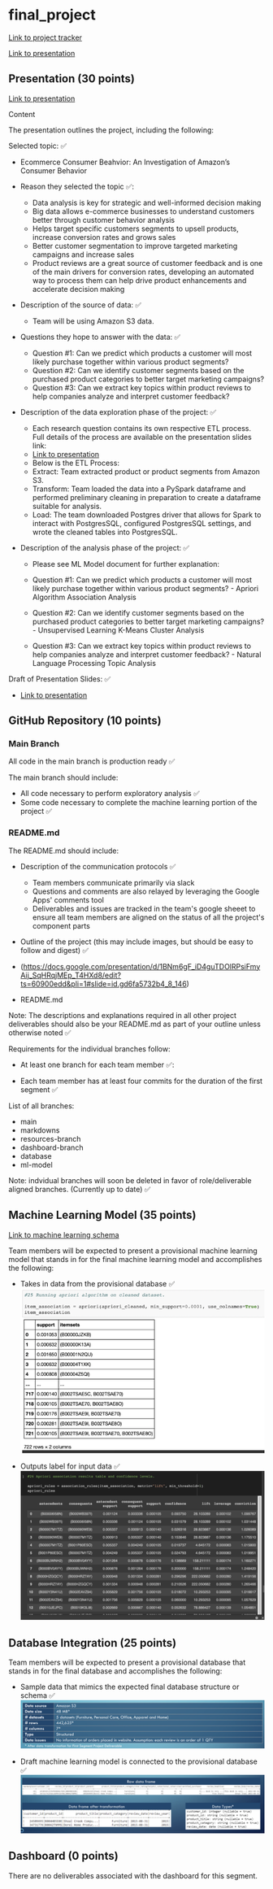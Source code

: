 # final_project

[Link to project tracker](https://docs.google.com/spreadsheets/d/1WJBlla5ap6cchO12OfbjRwCKj17eBbcxXQNUqc3g52o/edit#gid=2063972108)

[Link to presentation](https://docs.google.com/presentation/d/1BNm6gF_iD4guTDOlRPsiFmyAij_SqHRqjMEp_T4HXd8/edit)

## Presentation (30 points)

[Link to presentation](https://docs.google.com/presentation/d/1BNm6gF_iD4guTDOlRPsiFmyAij_SqHRqjMEp_T4HXd8/edit#slide=id.gd0128d9d41_0_4)

Content

The presentation outlines the project, including the following:

Selected topic: ✅
- Ecommerce Consumer Beahvior: An Investigation of Amazon’s Consumer Behavior

- Reason they selected the topic ✅:
  - Data analysis is key for strategic and well-informed decision making
  - Big data allows e-commerce businesses to understand customers better through customer behavior analysis
  - Helps target specific customers segments to upsell products, increase conversion rates and grows sales
  - Better customer segmentation to improve targeted marketing campaigns and increase sales
  - Product reviews are a great source of customer feedback and is one of the main drivers for conversion rates, developing an automated way to process them can help drive product enhancements and accelerate decision making

- Description of the source of data: ✅
  - Team will be using Amazon S3 data.

- Questions they hope to answer with the data: ✅
  - Question #1: Can we predict which products a customer will most likely purchase together within various product segments?
  - Question #2: Can we identify customer segments based on the purchased product categories to better target marketing campaigns?
  - Question #3: Can we extract key topics within product reviews to help companies analyze and interpret customer feedback?

- Description of the data exploration phase of the project: ✅
  - Each research question contains its own respective ETL process. Full details of the process are available on the presentation slides link: 
  - [Link to presentation](https://docs.google.com/presentation/d/1BNm6gF_iD4guTDOlRPsiFmyAij_SqHRqjMEp_T4HXd8/edit)
  - Below is the ETL Process:
   - Extract: Team extracted product or product segments from Amazon S3.
   - Transform: Team loaded the data into a PySpark dataframe and performed preliminary cleaning in preparation to create a dataframe suitable for analysis.
   - Load: The team downloaded Postgres driver that allows for Spark to interact with PostgresSQL, configured PostgresSQL settings, and wrote the cleaned tables into PostgresSQL.

- Description of the analysis phase of the project: ✅
  - Please see ML Model document for further explanation:
  - Question #1: Can we predict which products a customer will most likely purchase together within various product segments? - Apriori Algorithm Association Analysis 

  - Question #2: Can we identify customer segments based on the purchased product categories to better target marketing campaigns? - Unsupervised Learning K-Means Cluster Analysis
   
  - Question #3: Can we extract key topics within product reviews to help companies analyze and interpret customer feedback?  - Natural Language Processing Topic Analysis
  
 
Draft of Presentation Slides: ✅
- [Link to presentation](https://docs.google.com/presentation/d/1BNm6gF_iD4guTDOlRPsiFmyAij_SqHRqjMEp_T4HXd8/edit#slide=id.gd0128d9d41_0_4)


## GitHub Repository (10 points)

### Main Branch

All code in the main branch is production ready ✅

The main branch should include:
- All code necessary to perform exploratory analysis ✅
- Some code necessary to complete the machine learning portion of the project ✅

### README.md

The README.md should include:

- Description of the communication protocols ✅
  - Team members communicate primarily via slack
  - Questions and comments are also relayed by leveraging the Google Apps' comments tool
  - Deliverables and issues are tracked in the team's google sheeet to ensure all team members are aligned on the status of all the project's component parts
  
- Outline of the project (this may include images, but should be easy to follow and digest) ✅
 - (https://docs.google.com/presentation/d/1BNm6gF_iD4guTDOlRPsiFmyAij_SqHRqjMEp_T4HXd8/edit?ts=60900edd&pli=1#slide=id.gd6fa5732b4_8_146)
  - README.md

Note: The descriptions and explanations required in all other project deliverables should also be your README.md as part of your outline unless otherwise noted ✅

Requirements for the individual branches follow:

- At least one branch for each team member ✅:

- Each team member has at least four commits for the duration of the first segment ✅

List of all branches:

- main
- markdowns
- resources-branch
- dashboard-branch
- database
- ml-model

Note: indvidual branches will soon be deleted in favor of role/deliverable aligned branches. (Currently up to date) ✅

## Machine Learning Model (35 points)

[Link to machine learning schema](https://docs.google.com/document/d/1KiMA-ZG77uDJ1l1j62DKldMrqqjs5tJmXGeLCcyKyWo/edit)

Team members will be expected to present a provisional machine learning model that stands in for the final machine learning model and accomplishes the following:

- Takes in data from the provisional database :white_check_mark:
![ml-screenshot-1](resources/md-imgs/take-in-50.png)

- Outputs label for input data :white_check_mark:
![ml-screenshot-3](resources/md-imgs/apriori-output-unsorted.png)

## Database Integration (25 points)

Team members will be expected to present a provisional database that stands in for the final database and accomplishes the following:

- Sample data that mimics the expected final database structure or schema :white_check_mark:
![db-screenshot-1](resources/md-imgs/data-summary.png)

- Draft machine learning model is connected to the provisional database :white_check_mark:
![db-screenshot-2](resources/md-imgs/dtypes-screenshot.png)

## Dashboard (0 points)

There are no deliverables associated with the dashboard for this segment.
